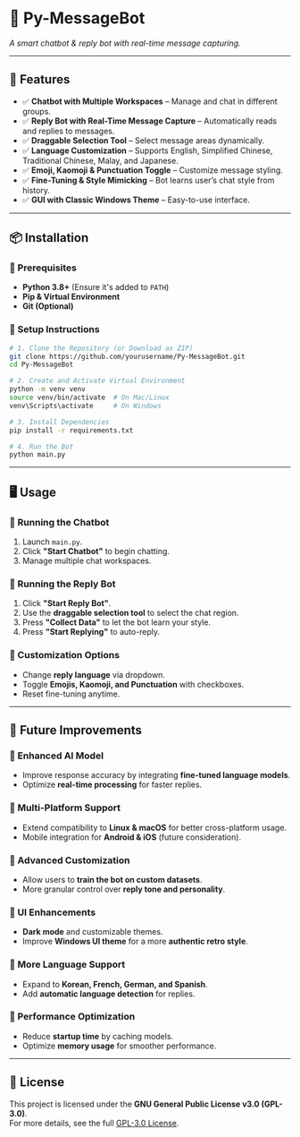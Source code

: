# 📜 Py-MessageBot  
_A smart chatbot & reply bot with real-time message capturing._  

---

## 📌 Features  
- ✅ **Chatbot with Multiple Workspaces** – Manage and chat in different groups.  
- ✅ **Reply Bot with Real-Time Message Capture** – Automatically reads and replies to messages.  
- ✅ **Draggable Selection Tool** – Select message areas dynamically.  
- ✅ **Language Customization** – Supports English, Simplified Chinese, Traditional Chinese, Malay, and Japanese.  
- ✅ **Emoji, Kaomoji & Punctuation Toggle** – Customize message styling.  
- ✅ **Fine-Tuning & Style Mimicking** – Bot learns user’s chat style from history.  
- ✅ **GUI with Classic Windows Theme** – Easy-to-use interface.  

---

## 📦 Installation  

### 🔹 Prerequisites  
- **Python 3.8+** (Ensure it's added to `PATH`)  
- **Pip & Virtual Environment**  
- **Git (Optional)**  

### 🔹 Setup Instructions  

```sh
# 1. Clone the Repository (or Download as ZIP)
git clone https://github.com/yourusername/Py-MessageBot.git
cd Py-MessageBot

# 2. Create and Activate Virtual Environment
python -m venv venv
source venv/bin/activate  # On Mac/Linux
venv\Scripts\activate     # On Windows

# 3. Install Dependencies
pip install -r requirements.txt

# 4. Run the Bot
python main.py

```

---

## 🖥️ Usage  

### 🔹 Running the Chatbot  
1. Launch `main.py`.  
2. Click **"Start Chatbot"** to begin chatting.  
3. Manage multiple chat workspaces.  

### 🔹 Running the Reply Bot  
1. Click **"Start Reply Bot"**.  
2. Use the **draggable selection tool** to select the chat region.  
3. Press **"Collect Data"** to let the bot learn your style.  
4. Press **"Start Replying"** to auto-reply.  

### 🔹 Customization Options  
- Change **reply language** via dropdown.  
- Toggle **Emojis, Kaomoji, and Punctuation** with checkboxes.  
- Reset fine-tuning anytime.  

---

## 🚀 Future Improvements  

### 🔹 Enhanced AI Model  
- Improve response accuracy by integrating **fine-tuned language models**.  
- Optimize **real-time processing** for faster replies.  

### 🔹 Multi-Platform Support  
- Extend compatibility to **Linux & macOS** for better cross-platform usage.  
- Mobile integration for **Android & iOS** (future consideration).  

### 🔹 Advanced Customization  
- Allow users to **train the bot on custom datasets**.  
- More granular control over **reply tone and personality**.  

### 🔹 UI Enhancements  
- **Dark mode** and customizable themes.  
- Improve **Windows UI theme** for a more **authentic retro style**.  

### 🔹 More Language Support  
- Expand to **Korean, French, German, and Spanish**.  
- Add **automatic language detection** for replies.  

### 🔹 Performance Optimization  
- Reduce **startup time** by caching models.  
- Optimize **memory usage** for smoother performance.  

---

## 📜 License  

This project is licensed under the **GNU General Public License v3.0 (GPL-3.0)**.  
For more details, see the full [GPL-3.0 License](https://www.gnu.org/licenses/gpl-3.0.en.html).  
